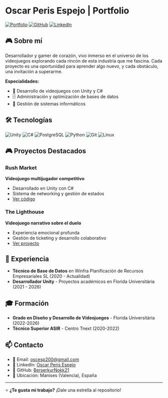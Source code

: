 # Oscar Peris Espejo | Portfolio

[![Portfolio](https://img.shields.io/badge/Portfolio-Live-brightgreen?style=for-the-badge)](https://tu-portfolio-url.vercel.app)
[![GitHub](https://img.shields.io/badge/GitHub-BerserkurNokk21-181717?style=for-the-badge&logo=github)](https://github.com/BerserkurNokk21)
[![LinkedIn](https://img.shields.io/badge/LinkedIn-Oscar_Peris-0077B5?style=for-the-badge&logo=linkedin)](https://www.linkedin.com/in/oscar-peris-espejo-386370360)

## 🎮 Sobre mí

Desarrollador y gamer de corazón, vivo inmerso en el universo de los videojuegos explorando cada rincón de esta industria que me fascina. Cada proyecto es una oportunidad para aprender algo nuevo, y cada obstáculo, una invitación a superarme.

**Especialidades:**
- 🎯 Desarrollo de videojuegos con Unity y C#
- 🗄️ Administración y optimización de bases de datos
- 🔧 Gestión de sistemas informáticos

## 🛠️ Tecnologías

![Unity](https://img.shields.io/badge/Unity-000000?style=for-the-badge&logo=unity&logoColor=white)
![C#](https://img.shields.io/badge/C%23-239120?style=for-the-badge&logo=c-sharp&logoColor=white)
![PostgreSQL](https://img.shields.io/badge/PostgreSQL-316192?style=for-the-badge&logo=postgresql&logoColor=white)
![Python](https://img.shields.io/badge/Python-3776AB?style=for-the-badge&logo=python&logoColor=white)
![Git](https://img.shields.io/badge/Git-F05032?style=for-the-badge&logo=git&logoColor=white)
![Linux](https://img.shields.io/badge/Linux-FCC624?style=for-the-badge&logo=linux&logoColor=black)

## 🎮 Proyectos Destacados

### Rush Market
**Videojuego multijugador competitivo**
- Desarrollado en Unity con C#
- Sistema de networking y gestión de estados
- [Ver código](https://github.com/BerserkurNokk21/Rusher_Market_Repository)

### The Lighthouse
**Videojuego narrativo sobre el duelo**
- Experiencia emocional profunda
- Gestión de ticketing y desarrollo colaborativo
- [Ver proyecto](https://gitlab.com/ddgarpan147/project-lighthouse)

## 💼 Experiencia

- **Técnico de Base de Datos** en Winfra Planificación de Recursos Empresariales SL (2020 - Actualidad)
- **Desarrollador Unity** - Proyectos académicos en Florida Universitària (2021 - 2026)

## 🎓 Formación

- **Grado en Diseño y Desarrollo de Videojuegos** - Florida Universitària (2022-2026)
- **Técnico Superior ASIR** - Centro Tnext (2020-2022)

## 📫 Contacto

- 📧 Email: oscesp200@gmail.com
- 💼 LinkedIn: [Oscar Peris Espejo](https://www.linkedin.com/in/oscar-peris-espejo-386370360)
- 🐙 GitHub: [BerserkurNokk21](https://github.com/BerserkurNokk21)
- 📍 Ubicación: Manises (Valencia), España

---

⭐ **¿Te gusta mi trabajo?** ¡Dale una estrella al repositorio!
